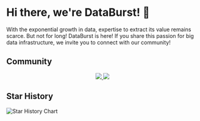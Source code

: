 # Hi there, we're DataBurst! 🦊

With the exponential growth in data, expertise to extract its value remains scarce. But not for long! DataBurst is here! If you share this passion for big data infrastructure, we invite you to connect with our community!

## Community

<p align="center">
<a href="https://databurst.tech/">
<img src="https://img.shields.io/badge/Web-681DFF?style=for-the-badge&logo=web&logoColor=white" />
</a>
<a href="https://www.linkedin.com/company/databurst">
<img src="https://img.shields.io/badge/LinkedIn-0077B5?style=for-the-badge&logo=linkedin&logoColor=white" />
</a>
</p>

## Star History

![Star History Chart](https://api.star-history.com/svg?repos=data-burst/data-engineering-roadmap,data-burst/data-engineering-wiki,data-burst/airflow-git-sync,data-burst/airflow-monitoring-and-alerting,data-burst/ubuntu_awesome_packages_installation,data-burst/debezium_avro_integration&type=Date)
